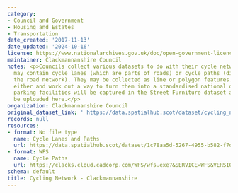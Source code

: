 ```yaml
---
category:
- Council and Government
- Housing and Estates
- Transportation
date_created: '2017-11-13'
date_updated: '2024-10-16'
license: https://www.nationalarchives.gov.uk/doc/open-government-licence/version/3/
maintainer: Clackmannanshire Council
notes: <p>Councils collect various datasets to do with their cycle network. These
  may contain cycle lanes (which are parts of roads) or cycle paths (distinct from
  the road network). They may be collected as line or polygon features. We'll accept
  either and work out a way to turn them into a standardised national dataset. Cycle
  parking facilities will be captured in the Street Furniture dataset and should not
  be uploaded here.</p>
organization: Clackmannanshire Council
original_dataset_link: ' https://data.spatialhub.scot/dataset/cycling_network-cl'
records: null
resources:
- format: No file type
  name: Cycle Lanes and Paths
  url: https://data.spatialhub.scot/dataset/1c78aa5d-5267-4955-b582-f7d725c2c6c5/resource/a5b8b00b-1bc1-4bb3-8b16-866dd0639b1c/download/cycle_paths.gpkg
- format: WFS
  name: Cycle Paths
  url: https://clacks.cloud.cadcorp.com/WFS/wfs.exe?&SERVICE=WFS&VERSION=2.0.0&REQUEST=GetFeature&typenames=ns:cycle_paths
schema: default
title: Cycling Network - Clackmannanshire
---
```

